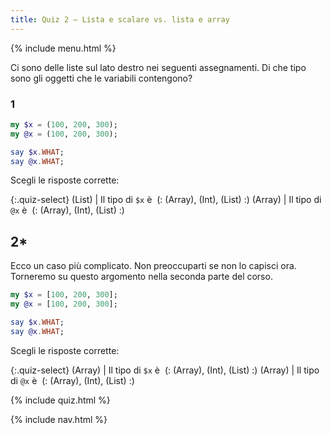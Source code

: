 ```yaml
---
title: Quiz 2 — Lista e scalare vs. lista e array
---
```


{% include menu.html %}

Ci sono delle liste sul lato destro nei seguenti assegnamenti. Di che tipo sono gli oggetti che le variabili contengono?

### 1

```raku
my $x = (100, 200, 300);
my @x = (100, 200, 300);

say $x.WHAT;
say @x.WHAT;
```

Scegli le risposte corrette:

{:.quiz-select}
(List) | Il tipo di `$x` è&nbsp; (: (Array), (Int), (List) :)
(Array) | Il tipo di `@x` è&nbsp; (: (Array), (Int), (List) :)

## 2*

Ecco un caso più complicato. Non preoccuparti se non lo capisci ora. Torneremo su questo argomento nella seconda parte del corso.

```raku
my $x = [100, 200, 300];
my @x = [100, 200, 300];

say $x.WHAT;
say @x.WHAT;
```

Scegli le risposte corrette:

{:.quiz-select}
(Array) | Il tipo di `$x` è&nbsp; (: (Array), (Int), (List) :)
(Array) | Il tipo di `@x` è&nbsp; (: (Array), (Int), (List) :)

{% include quiz.html %}

{% include nav.html %}